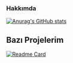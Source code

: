 ### Hakkımda

[![Anurag's GitHub stats](https://github-readme-stats.vercel.app/api?username=abdullahcicekli)](https://github.com/anuraghazra/github-readme-stats)



## Bazı Projelerim
[![Readme Card](https://github-readme-stats.vercel.app/api/pin/?username=anuraghazra&repo=github-readme-stats)](https://github.com/anuraghazra/github-readme-stats)

